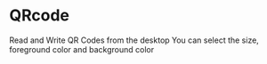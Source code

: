 # QRcode

Read and Write QR Codes from the desktop
You can select the size, foreground color and background color
